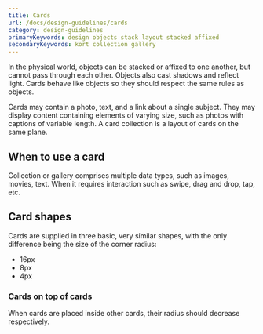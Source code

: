 ```yaml
---
title: Cards
url: /docs/design-guidelines/cards
category: design-guidelines
primaryKeywords: design objects stack layout stacked affixed
secondaryKeywords: kort collection gallery
---
```


In the physical world, objects can be stacked or affixed to one another, but cannot pass through each other. Objects also cast shadows and reflect light. Cards behave like objects so they should respect the same rules as objects.

Cards may contain a photo, text, and a link about a single subject. They may display content containing elements of varying size, such as photos with captions of variable length. A card collection is a layout of cards on the same plane.

## When to use a card
Collection or gallery comprises multiple data types, such as images, movies, text. When it requires interaction such as swipe, drag and drop, tap, etc.

## Card shapes
Cards are supplied in three basic, very similar shapes, with the only difference being the size of the corner radius:
- 16px
- 8px
- 4px

### Cards on top of cards
When cards are placed inside other cards, their radius should decrease respectively.
